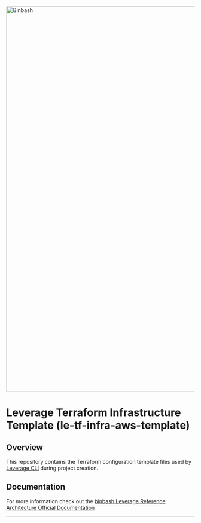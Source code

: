 <a href="https://github.com/binbashar">
    <img src="https://raw.githubusercontent.com/binbashar/le-ref-architecture-doc/master/docs/assets/images/logos/binbash-leverage-banner.png" width="1032" align="left" alt="Binbash"/>
</a>
<br clear="left"/>

# Leverage Terraform Infrastructure Template (le-tf-infra-aws-template)

## Overview
This repository contains the Terraform configuration template files used by [Leverage CLI](https://pypi.org/project/leverage) during project creation.


## Documentation
For more information check out the [binbash Leverage Reference Architecture Official Documentation](https://leverage.binbash.co/concepts/.)

---
